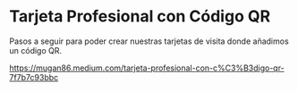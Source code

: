 # Tarjeta Profesional con Código QR
Pasos a seguir para poder crear nuestras tarjetas de visita donde añadimos un código QR.

https://mugan86.medium.com/tarjeta-profesional-con-c%C3%B3digo-qr-7f7b7c93bbc
